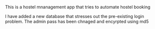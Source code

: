 This is a hostel mnanagement app that tries to automate hostel booking 

I have added a new database that stresses out the pre-existing login problem.
The admin pass has been chnaged and encyrpted using md5 